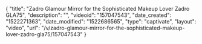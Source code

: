 {
    "title": "Zadro Glamour Mirror for the Sophisticated Makeup Lover Zadro GLA75",
    "description": "",
    "videoid": "157047543",
    "date_created": "1522271363",
    "date_modified": "1522686565",
    "type": "captivate",
    "layout": "video",
    "url": "\/v\/zadro-glamour-mirror-for-the-sophisticated-makeup-lover-zadro-gla75\/157047543"
}